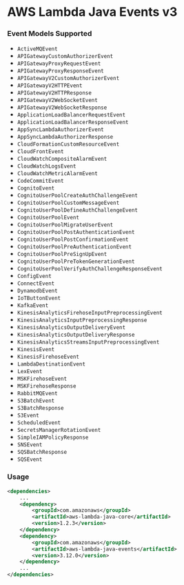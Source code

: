 # AWS Lambda Java Events v3

### Event Models Supported
* `ActiveMQEvent`
* `APIGatewayCustomAuthorizerEvent`
* `APIGatewayProxyRequestEvent`
* `APIGatewayProxyResponseEvent`
* `APIGatewayV2CustomAuthorizerEvent`
* `APIGatewayV2HTTPEvent`
* `APIGatewayV2HTTPResponse`
* `APIGatewayV2WebSocketEvent`
* `APIGatewayV2WebSocketResponse`
* `ApplicationLoadBalancerRequestEvent`
* `ApplicationLoadBalancerResponseEvent`
* `AppSyncLambdaAuthorizerEvent`
* `AppSyncLambdaAuthorizerResponse`
* `CloudFormationCustomResourceEvent`
* `CloudFrontEvent`
* `CloudWatchCompositeAlarmEvent`
* `CloudWatchLogsEvent`
* `CloudWatchMetricAlarmEvent`
* `CodeCommitEvent`
* `CognitoEvent`
* `CognitoUserPoolCreateAuthChallengeEvent`
* `CognitoUserPoolCustomMessageEvent`
* `CognitoUserPoolDefineAuthChallengeEvent`
* `CognitoUserPoolEvent`
* `CognitoUserPoolMigrateUserEvent`
* `CognitoUserPoolPostAuthenticationEvent`
* `CognitoUserPoolPostConfirmationEvent`
* `CognitoUserPoolPreAuthenticationEvent`
* `CognitoUserPoolPreSignUpEvent`
* `CognitoUserPoolPreTokenGenerationEvent`
* `CognitoUserPoolVerifyAuthChallengeResponseEvent`
* `ConfigEvent`
* `ConnectEvent`
* `DynamodbEvent`
* `IoTButtonEvent`
* `KafkaEvent`
* `KinesisAnalyticsFirehoseInputPreprocessingEvent`
* `KinesisAnalyticsInputPreprocessingResponse`
* `KinesisAnalyticsOutputDeliveryEvent`
* `KinesisAnalyticsOutputDeliveryResponse`
* `KinesisAnalyticsStreamsInputPreprocessingEvent`
* `KinesisEvent`
* `KinesisFirehoseEvent`
* `LambdaDestinationEvent`
* `LexEvent`
* `MSKFirehoseEvent`
* `MSKFirehoseResponse`
* `RabbitMQEvent`
* `S3BatchEvent`
* `S3BatchResponse`
* `S3Event`
* `ScheduledEvent`
* `SecretsManagerRotationEvent`
* `SimpleIAMPolicyResponse`
* `SNSEvent`
* `SQSBatchResponse`
* `SQSEvent`


### Usage

```xml
<dependencies>
    ...
    <dependency>
        <groupId>com.amazonaws</groupId>
        <artifactId>aws-lambda-java-core</artifactId>
        <version>1.2.3</version>
    </dependency>
    <dependency>
        <groupId>com.amazonaws</groupId>
        <artifactId>aws-lambda-java-events</artifactId>
        <version>3.12.0</version>
    </dependency>
    ...
</dependencies>
```
